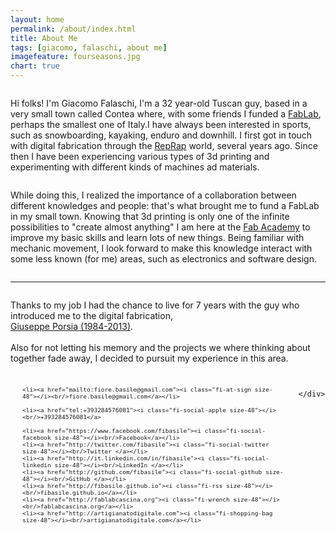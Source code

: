 ```yaml
---
layout: home
permalink: /about/index.html
title: About Me
tags: [giacomo, falaschi, about me]
imagefeature: fourseasons.jpg
chart: true
---
```


<div class="row">
    <div class="small-12 medium-6 columns">
        <p> Hi folks! I'm Giacomo Falaschi, I'm a 32 year-old Tuscan guy, based in a very small town called Contea where, with some friends I funded a <a href="http:/fablabcontea.blogspot.com">FabLab</a>, perhaps the smallest one of Italy.I have always been interested in sports, such as snowboarding, kayaking, enduro and downhill. I first got in touch with digital fabrication through the <a href="http:/www.reprap.org">RepRap</a> world, several years ago. Since then I have been experiencing various types of 3d printing and experimenting with different kinds of machines ad materials.</p>
    </div>
    <div class="small-12 medium-6 columns">
        <p> While doing this, I realized the importance of a collaboration between different knowledges and people: that's what brought me to fund a FabLab in my small town. Knowing that 3d printing is only one of the infinite possibilities to "create almost anything" I am here at the <a href="http:/fabacademy.org">Fab Academy</a> to improve my basic skills and learn lots of new things. Being familiar with mechanic movement, I look forward to make this knowledge interact with some less known (for me) areas, such as electronics and software design.</p>
    </div>
</div>

*****


<div class="row">
    <div class="small-12 medium-6 columns">
        <p>Thanks to my job I had the chance to live for 7 years with the guy who introduced me to the digital fabrication, 
	  <br><a href="http://www.syskrak.org">Giuseppe Porsia (1984-2013)</a>.
	  <br>
	  <br>
	  Also for not letting his memory and the projects we where thinking about together fade away, I decided to pursuit my experience in this area.</p>
    </div>
    <div class="small-12 medium-6 columns">
		
<ul class="small-block-grid-2 medium-block-grid-3 text-center" style="font-size:0.8em">
	
	<li><a href="mailto:fiore.basile@gmail.com"><i class="fi-at-sign size-48"></i><br/>fiore.basile@gmail.com</a></li>

    <li><a href="tel:+393284576081"><i class="fi-social-apple size-48"></i><br/>+393284576081</a>
	
	<li><a href="https://www.facebook.com/fibasile"><i class="fi-social-facebook size-48"></i><br/>Facebook</a></li>
	<li><a href="http://twitter.com/fibasile"><i class="fi-social-twitter size-48"></i><br/>Twitter </a></li>
	<li><a href="http://it.linkedin.com/in/fibasile"><i class="fi-social-linkedin size-48"></i><br/>LinkedIn </a></li>
	<li><a href="http://github.com/fibasile"><i class="fi-social-github size-48"></i><br/>GitHub </a></li>
    <li><a href="http://fibasile.github.io"><i class="fi-rss size-48"></i><br/>fibasile.github.io</a></li>
    <li><a href="http://fablabcascina.org"><i class="fi-wrench size-48"></i><br/>fablabcascina.org</a></li>
    <li><a href="http://artigianatodigitale.com"><i class="fi-shopping-bag size-48"></i><br/>artigianatodigitale.com</a></li>
    
</ul>

		</div>
		